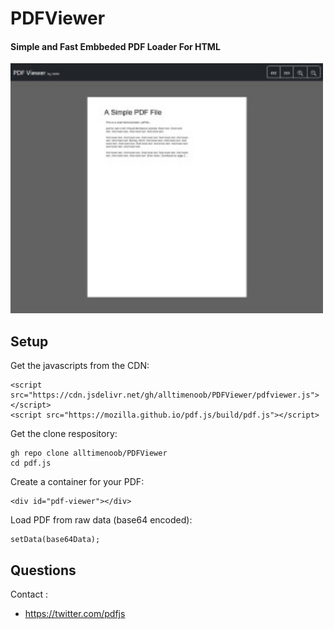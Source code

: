 # PDFViewer

#### Simple and Fast Embbeded PDF Loader For HTML 

<img src="https://github.com/alltimenoob/PDFViewer/blob/095d5d2ea07a8f8cb8b9be12314f14c005a48b23/PDFViewer.jpg" width="500" height="400" />

## Setup

Get the javascripts from the CDN:

    
    <script src="https://cdn.jsdelivr.net/gh/alltimenoob/PDFViewer/pdfviewer.js"></script>
    <script src="https://mozilla.github.io/pdf.js/build/pdf.js"></script>


Get the clone respository:


    gh repo clone alltimenoob/PDFViewer
    cd pdf.js
    
    
Create a container for your PDF:

    
    <div id="pdf-viewer"></div>
    
    
Load PDF from raw data (base64 encoded):


    setData(base64Data); 
   
## Questions

Contact : 

+ https://twitter.com/pdfjs
    
    
